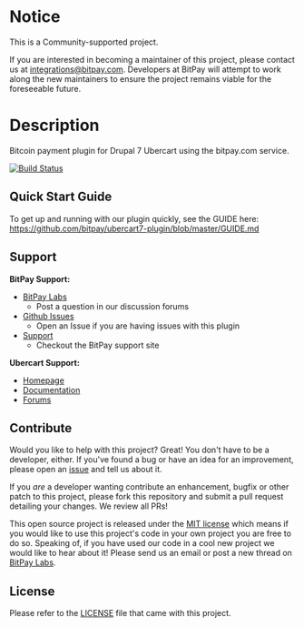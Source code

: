 # Notice

This is a Community-supported project.

If you are interested in becoming a maintainer of this project, please contact us at integrations@bitpay.com. Developers at BitPay will attempt to work along the new maintainers to ensure the project remains viable for the foreseeable future.

# Description

Bitcoin payment plugin for Drupal 7 Ubercart using the bitpay.com service.

[![Build Status](https://travis-ci.org/bitpay/ubercart7-plugin.svg?branch=master)](https://travis-ci.org/bitpay/ubercart7-plugin)

## Quick Start Guide

To get up and running with our plugin quickly, see the GUIDE here: https://github.com/bitpay/ubercart7-plugin/blob/master/GUIDE.md


## Support

**BitPay Support:**

* [BitPay Labs](https://labs.bitpay.com/c/plugins/ubercart)
  * Post a question in our discussion forums
* [Github Issues](https://github.com/bitpay/ubercart7-plugin/issues)
  * Open an Issue if you are having issues with this plugin
* [Support](https://support.bitpay.com/)
  * Checkout the BitPay support site

**Ubercart Support:**

* [Homepage](http://www.ubercart.org/)
* [Documentation](http://www.ubercart.org/docs)
* [Forums](http://www.ubercart.org/forum)

## Contribute

Would you like to help with this project?  Great!  You don't have to be a developer, either.  If you've found a bug or have an idea for an improvement, please open an [issue](https://github.com/bitpay/ubercart7-plugin/issues) and tell us about it.

If you *are* a developer wanting contribute an enhancement, bugfix or other patch to this project, please fork this repository and submit a pull request detailing your changes. We review all PRs!

This open source project is released under the [MIT license](http://opensource.org/licenses/MIT) which means if you would like to use this project's code in your own project you are free to do so.  Speaking of, if you have used our code in a cool new project we would like to hear about it!  Please send us an email or post a new thread on [BitPay Labs](https://labs.bitpay.com).

## License

Please refer to the [LICENSE](https://github.com/bitpay/ubercart7-plugin/blob/master/LICENSE) file that came with this project.
